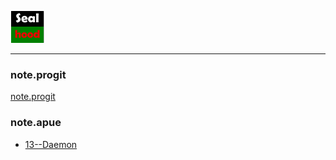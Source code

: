 ![avatar](./images/avatar1.png)

--------------------------------
### note.progit ###
[note.progit](./note.progit.md)

### note.apue ###
* [13--Daemon](./note.apue.daemon.md)